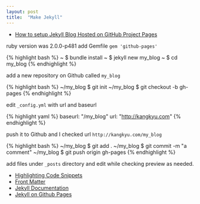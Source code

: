 ```yaml
---
layout: post
title:  "Make Jekyll"
---
```

- [How to setup Jekyll Blog Hosted on GitHub Project Pages](http://openjerseycity.org/blog/technical/2014/06/18/Jekyll-On-GitHub-Pages/)

ruby version was 2.0.0-p481
add Gemfile `gem 'github-pages'`

{% highlight bash %}
~ $ bundle install
~ $ jekyll new my_blog
~ $ cd my_blog
{% endhighlight %}

add a new repository on Github called `my_blog`

{% highlight bash %}
~/my_blog $ git init
~/my_blog $ git checkout -b gh-pages
{% endhighlight %}

edit `_config.yml` with url and baseurl 

{% highlight yaml %}
baseurl: "/my_blog"
url: "http://kangkyu.com"
{% endhighlight %}

push it to Github and I checked url `http://kangkyu.com/my_blog`

{% highlight bash %}
~/my_blog $ git add .
~/my_blog $ git commit -m "a comment"
~/my_blog $ git push origin gh-pages
{% endhighlight %}

add files under `_posts` directory and edit while checking preview as needed.

- [Highlighting Code Snippets](http://jekyllrb.com/docs/posts/#highlighting-code-snippets)
- [Front Matter](http://jekyllrb.com/docs/frontmatter/)
- [Jekyll Documentation](http://jekyllrb.com/)
- [Jekyll on Github Pages](https://help.github.com/articles/using-jekyll-with-pages#installing-jekyll)

[jekyll]:      http://jekyllrb.com
[jekyll-gh]:   https://github.com/jekyll/jekyll
[jekyll-help]: https://github.com/jekyll/jekyll-help